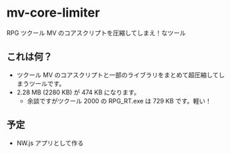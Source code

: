 # mv-core-limiter
RPG ツクール MV のコアスクリプトを圧縮してしまえ！なツール

## これは何？

- ツクール MV のコアスクリプトと一部のライブラリをまとめて超圧縮してしまうツールです。
- 2.28 MB (2280 KB) が 474 KB になります。
  - 余談ですがツクール 2000 の RPG_RT.exe は 729 KB です。軽い！

## 予定

- NW.js アプリとして作る
